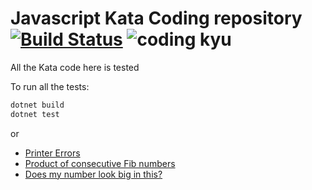 # Javascript Kata Coding repository [![Build Status](https://travis-ci.com/fpineda3105/kata-coding.svg?branch=master)](https://travis-ci.com/fpineda3105/kata-coding) ![coding kyu](https://www.codewars.com/users/fpineda3105/badges/micro)
 
All the Kata code here is tested

To run all the tests:
```bash
dotnet build
dotnet test
```
or

- [Printer Errors](https://www.codewars.com/kata/56541980fa08ab47a0000040)
- [Product of consecutive Fib numbers](https://www.codewars.com/kata/5541f58a944b85ce6d00006a/)
- [Does my number look big in this?](https://www.codewars.com/kata/5287e858c6b5a9678200083c/)